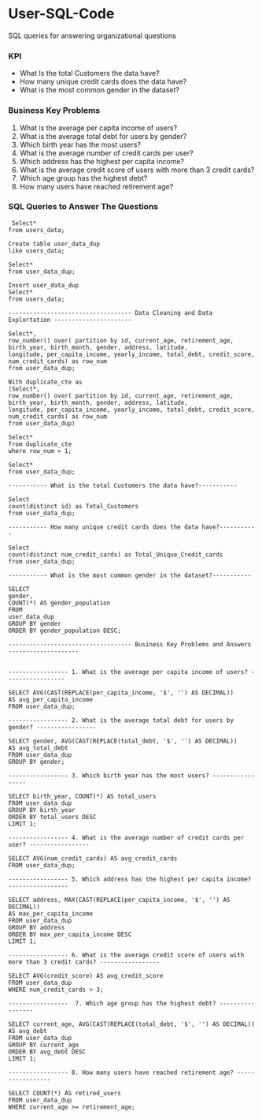 # User-SQL-Code
SQL queries for answering organizational questions  

### KPI
- What Is the total Customers the data have?
- How many unique credit cards does the data have?
- What is the most common gender in the dataset?

### Business Key Problems
1. What is the average per capita income of users?
2. What is the average total debt for users by gender?
3.  Which birth year has the most users?
4.  What is the average number of credit cards per user?
5.  Which address has the highest per capita income?
6.  What is the average credit score of users with more than 3 credit cards?
7.  Which age group has the highest debt?
8.  How many users have reached retirement age?

### SQL Queries to Answer The Questions

```
 Select*
from users_data;

Create table user_data_dup
like users_data;

Select*
from user_data_dup;

Insert user_data_dup
Select*
from users_data;

----------------------------------- Data Cleaning and Data Explortation ----------------------

Select*,
row_number() over( partition by id, current_age, retirement_age, birth_year, birth_month, gender, address, latitude, 
longitude, per_capita_income, yearly_income, total_debt, credit_score, num_credit_cards) as row_num
from user_data_dup;

With duplicate_cte as
(Select*,
row_number() over( partition by id, current_age, retirement_age, birth_year, birth_month, gender, address, latitude, 
longitude, per_capita_income, yearly_income, total_debt, credit_score, num_credit_cards) as row_num
from user_data_dup)

Select*
from duplicate_cte
where row_num > 1; 

Select*
from user_data_dup;

----------- What is the total Customers the data have?-----------

Select 
count(distinct id) as Total_Customers
from user_data_dup;

----------- How many unique credit cards does the data have?-----------

Select 
count(distinct num_credit_cards) as Total_Unique_Credit_cards
from user_data_dup;

----------- What is the most common gender in the dataset?-----------

SELECT 
gender, 
COUNT(*) AS gender_population
FROM
user_data_dup
GROUP BY gender
ORDER BY gender_population DESC;

----------------------------------- Business Key Problems and Answers --------------------


----------------- 1. What is the average per capita income of users? -----------------

SELECT AVG(CAST(REPLACE(per_capita_income, '$', '') AS DECIMAL)) 
AS avg_per_capita_income 
FROM user_data_dup;

----------------- 2. What is the average total debt for users by gender? -----------------

SELECT gender, AVG(CAST(REPLACE(total_debt, '$', '') AS DECIMAL)) 
AS avg_total_debt
FROM user_data_dup
GROUP BY gender;

----------------- 3. Which birth year has the most users? -----------------

SELECT birth_year, COUNT(*) AS total_users
FROM user_data_dup
GROUP BY birth_year
ORDER BY total_users DESC
LIMIT 1;

----------------- 4. What is the average number of credit cards per user? -----------------

SELECT AVG(num_credit_cards) AS avg_credit_cards
FROM user_data_dup;

----------------- 5. Which address has the highest per capita income? -----------------

SELECT address, MAX(CAST(REPLACE(per_capita_income, '$', '') AS DECIMAL)) 
AS max_per_capita_income
FROM user_data_dup
GROUP BY address
ORDER BY max_per_capita_income DESC
LIMIT 1;

----------------- 6. What is the average credit score of users with more than 3 credit cards? -----------------

SELECT AVG(credit_score) AS avg_credit_score
FROM user_data_dup
WHERE num_credit_cards > 3;

-----------------  7. Which age group has the highest debt? -----------------

SELECT current_age, AVG(CAST(REPLACE(total_debt, '$', '') AS DECIMAL)) AS avg_debt
FROM user_data_dup
GROUP BY current_age
ORDER BY avg_debt DESC
LIMIT 1; 

----------------- 8. How many users have reached retirement age? -----------------

SELECT COUNT(*) AS retired_users
FROM user_data_dup
WHERE current_age >= retirement_age;
```
